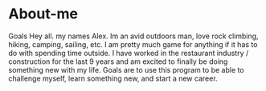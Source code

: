 # About-me
Goals
Hey all. my names Alex. Im an avid outdoors man, love rock climbing, hiking, camping, sailing, etc. I am pretty much game for anything if it has to do with spending time outside. I have worked in the restaurant industry / construction for the last 9 years and am excited to finally be doing something new with my life. Goals are to use this program to be able to challenge myself, learn something new, and start a new career. 
